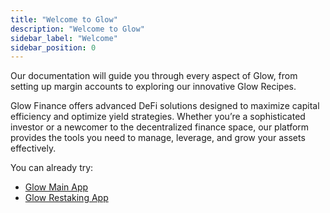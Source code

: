 ```yaml
---
title: "Welcome to Glow"
description: "Welcome to Glow"
sidebar_label: "Welcome"
sidebar_position: 0
---
```


Our documentation will guide you through every aspect of Glow, from setting up margin accounts to exploring our innovative Glow Recipes.

Glow Finance offers advanced DeFi solutions designed to maximize capital efficiency and optimize yield strategies. Whether you’re a sophisticated investor or a newcomer to the decentralized finance space, our platform provides the tools you need to manage, leverage, and grow your assets effectively.

You can already try:

* [Glow Main App](https://app.glowfinance.xyz/)
* [Glow Restaking App](https://restake.glowfinance.xyz/)
